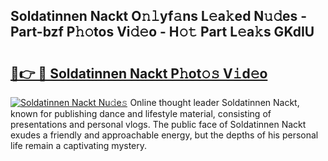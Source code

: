 ## Soldatinnen Nackt O𝚗𝚕yf𝚊ns L𝚎a𝚔ed N𝚞𝚍es - Part-bzf P𝚑𝚘tos Vi𝚍𝚎o - H𝚘𝚝 Part L𝚎a𝚔s GKdIU

# <h2><a href="http://kfbde38.oniu.top/?m=Soldatinnen+Nackt">🔗👉 🔴 Soldatinnen Nackt P𝚑ot𝚘𝚜 V𝚒d𝚎o</a></h2>

[![Soldatinnen Nackt Nu𝚍e𝚜](https://i.imgur.com/0qMVB7G.gif)](http://kfbde38.oniu.top/?m=Soldatinnen+Nackt)
Online thought leader Soldatinnen Nackt, known for publishing dance and lifestyle material, consisting of presentations and personal vlogs. The public face of Soldatinnen Nackt exudes a friendly and approachable energy, but the depths of his personal life remain a captivating mystery.  
